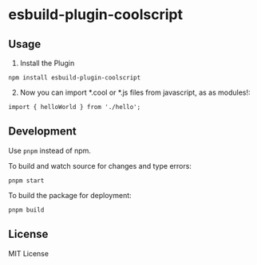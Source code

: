 # esbuild-plugin-coolscript

## Usage

1. Install the Plugin

```
npm install esbuild-plugin-coolscript
```

2. Now you can import \*.cool or \*.js files from javascript, as as modules!:

```
import { helloWorld } from './hello';
```

## Development

Use `pnpm` instead of npm.

To build and watch source for changes and type errors:

```
pnpm start
```

To build the package for deployment:

```
pnpm build
```

## License

MIT License
